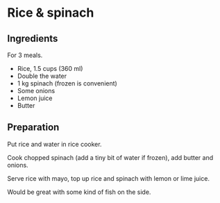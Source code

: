 # Rice & spinach

## Ingredients

For 3 meals.

* Rice, 1.5 cups (360 ml)
* Double the water
* 1 kg spinach (frozen is convenient)
* Some onions
* Lemon juice
* Butter

## Preparation

Put rice and water in rice cooker.

Cook chopped spinach (add a tiny bit of water if frozen), add butter and
onions.

Serve rice with mayo, top up rice and spinach with lemon or lime juice.

Would be great with some kind of fish on the side.

